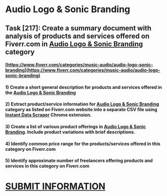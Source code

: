 # Audio Logo & Sonic Branding
## Task [217]: Create a summary document with analysis of products and services offered on Fiverr.com in [Audio Logo & Sonic Branding](https://www.fiverr.com/categories/music-audio/audio-logo-sonic-branding) category
#### [https://www.fiverr.com/categories/music-audio/audio-logo-sonic-branding](https://www.fiverr.com/categories/music-audio/audio-logo-sonic-branding)
#### 1) Create a short general description for products and services offered in the [Audio Logo & Sonic Branding](https://www.fiverr.com/categories/music-audio/audio-logo-sonic-branding)
#### 2) Extract product/service information for [Audio Logo & Sonic Branding](https://www.fiverr.com/categories/music-audio/audio-logo-sonic-branding) category as listed on Fiverr.com website into a separate CSV file using [Instant Data Scraper](https://chrome.google.com/webstore/detail/instant-data-scraper/ofaokhiedipichpaobibbnahnkdoiiah) Chrome extension.
#### 3) Create a list of various product offerings in [Audio Logo & Sonic Branding](https://www.fiverr.com/categories/music-audio/audio-logo-sonic-branding). Include product variations with brief descriptions.
#### 4) Identify common price range for the products/services offered in this category on Fiverr.com
#### 5) Identify approximate number of freelancers offering products and services in this category on Fiverr.com

# [SUBMIT INFORMATION](https://forms.office.com/r/8AEKjkLxKG)
